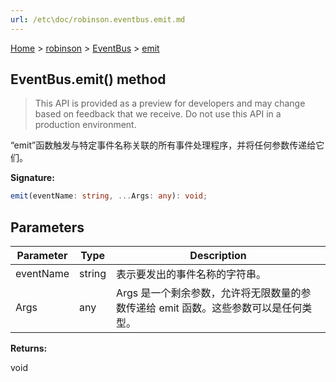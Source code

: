 ```yaml
---
url: /etc\doc/robinson.eventbus.emit.md
---
```

[Home](./index.md) > [robinson](./robinson.md) > [EventBus](./robinson.eventbus.md) > [emit](./robinson.eventbus.emit.md)

## EventBus.emit() method

> This API is provided as a preview for developers and may change based on feedback that we receive. Do not use this API in a production environment.

“emit”函数触发与特定事件名称关联的所有事件处理程序，并将任何参数传递给它们。

**Signature:**

```typescript
emit(eventName: string, ...Args: any): void;
```

## Parameters

|  Parameter | Type | Description |
|  --- | --- | --- |
|  eventName | string | 表示要发出的事件名称的字符串。 |
|  Args | any | Args 是一个剩余参数，允许将无限数量的参数传递给 emit 函数。这些参数可以是任何类型。 |

**Returns:**

void
